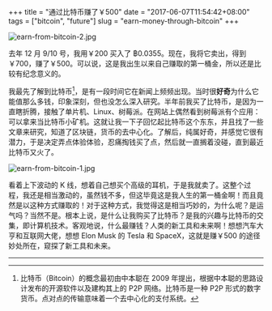 +++
title = "通过比特币赚了￥500"
date = "2017-06-07T11:54:42+08:00"
tags = ["bitcoin", "future"]
slug = "earn-money-through-bitcoin"
+++

![earn-from-bitcoin-2.jpg](/images/earn-from-bitcoin-2.jpg "交易成功")

去年 12 月 9/10 号，我用￥200 买入了 ฿0.0355。现在，我将它卖出，得到￥700，赚了￥500。可以说，这是我出生以来自己赚取的第一桶金，所以还是比较有纪念意义的。

我最先了解到比特币[^1]，是有一段时间它在新闻上频频出现。当时很**好奇**为什么它能值那么多钱，印象深刻，但也没怎么深入研究。半年前我买了比特币，是因为一直瞎折腾，接触了单片机、Linux、树莓派。在网站上偶然看到树莓派有个应用：可以拿来当比特币小矿机。这就让我一下子回忆起比特币这个东东，并且找了一些文章来研究，知道了区块链，货币的去中心化。了解后，纯属好奇，并感觉它很有潜力，于是决定弄点体验体验，忍痛掏钱买了点，然后就一直搁着没碰，直到最近比特币又火了。

![earn-from-bitcoin-1.jpg](/images/earn-from-bitcoin-1.jpg "2017-06-06，一个比特币在某比特币交易平台突破￥20000")

看着上下波动的 K 线，想着自己想买个高级的耳机，于是我就卖了。这整个过程，我还是相当激动的，虽然钱不多，但这毕竟这是我人生的第一桶金啊！而且竟然是以这种方式赚取的！对于这种方式，我觉得这是相当巧妙的，为什么呢？是运气吗？当然不是。根本上说，是什么让我购买了比特币？是我的兴趣与比特币的交集，即计算机技术。客观地说，什么最赚钱？人类的新工具和未来啊！想想汽车大亨和互联网大佬，想想 Elon Musk 的 Tesla 和 SpaceX，这就是赚￥500 的途径妙处所在，窥探了新工具和未来。

---

[^1]: 比特币（Bitcoin）的概念最初由中本聪在 2009 年提出，根据中本聪的思路设计发布的开源软件以及建构其上的 P2P 网络。比特币是一种 P2P 形式的数字货币。点对点的传输意味着一个去中心化的支付系统。
